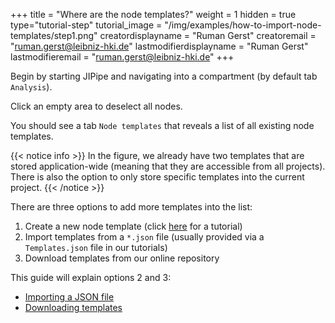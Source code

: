 +++
title = "Where are the node templates?"
weight = 1
hidden = true
type="tutorial-step"
tutorial_image = "/img/examples/how-to-import-node-templates/step1.png"
creatordisplayname = "Ruman Gerst"
creatoremail = "ruman.gerst@leibniz-hki.de"
lastmodifierdisplayname = "Ruman Gerst"
lastmodifieremail = "ruman.gerst@leibniz-hki.de"
+++

Begin by starting JIPipe and navigating into a compartment (by default tab `Analysis`). 

Click an empty area to deselect all nodes.

You should see a tab `Node templates` that reveals a list of all existing node templates.

{{< notice info >}}
In the figure, we already have two templates that are stored application-wide (meaning that they are accessible from all projects). 
There is also the option to only store specific templates into the current project.
{{< /notice >}}

There are three options to add more templates into the list:

1. Create a new node template (click [here](/tutorials/intermediate/create-node-templates-1/) for a tutorial)
2. Import templates from a `*.json` file (usually provided via a `Templates.json` file in our tutorials)
3. Download templates from our online repository

This guide will explain options 2 and 3:

* [Importing a JSON file](#step-2)
* [Downloading templates](#step-5)